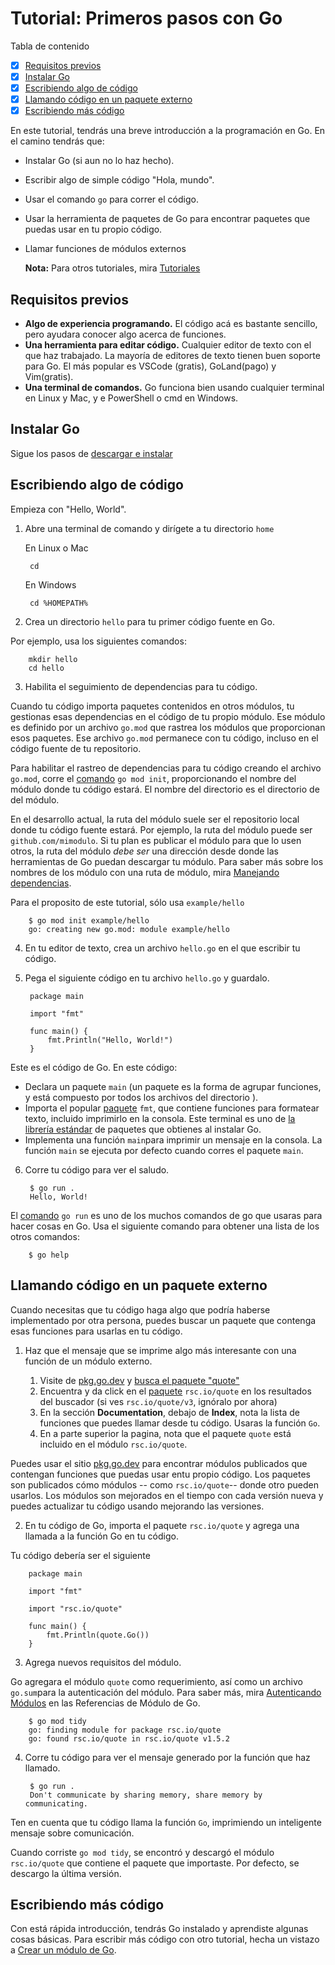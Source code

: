 # Tutorial: Primeros pasos con Go

Tabla de contenido

- [x] [Requisitos previos](#requisitos-previos)
- [x] [Instalar Go](#instalar-go)
- [x] [Escribiendo algo de código](#escribiendo-algo-de-código)
- [x] [Llamando código en un paquete externo](#llamando-código-en-un-paquete-externo)
- [x] [Escribiendo más código](#escribiendo-más-código)

En este tutorial, tendrás una breve introducción a la programación en Go. En el camino tendrás que:

- Instalar Go (si aun no lo haz hecho).
- Escribir algo de simple código "Hola, mundo".
- Usar el comando `go` para correr el código.
- Usar la herramienta de paquetes de Go para encontrar paquetes que puedas usar en tu propio código.
- Llamar funciones de módulos externos

   **Nota:** Para otros tutoriales, mira [Tutoriales](../DOC.md#primeros-pasos)

## Requisitos previos

- **Algo de experiencia programando.** El código acá es bastante sencillo, pero ayudara conocer algo acerca de funciones.
- **Una herramienta para editar código.** Cualquier editor de texto con el que haz trabajado. La mayoría de editores de texto tienen buen soporte para Go. El más popular es VSCode (gratis), GoLand(pago) y Vim(gratis).
- **Una terminal de comandos.** Go  funciona bien usando cualquier terminal en Linux y Mac, y e PowerShell o cmd en Windows.

## Instalar Go

Sigue los pasos de [descargar e instalar](../1.Instalando_Go/README.md)

## Escribiendo algo de código

Empieza con "Hello, World".

1. Abre una terminal de comando y dirígete a tu directorio `home`

    En Linux o Mac

        cd

    En Windows

        cd %HOMEPATH%

2. Crea un directorio `hello` para tu primer código fuente en Go.

Por ejemplo, usa los siguientes comandos:

        mkdir hello
        cd hello

3. Habilita el seguimiento de dependencias para tu código.

Cuando tu código importa paquetes contenidos en otros módulos, tu gestionas esas dependencias en el código de tu propio módulo. Ese módulo es definido por un archivo `go.mod` que rastrea los módulos que proporcionan esos paquetes. Ese archivo `go.mod` permanece con tu código, incluso en el código fuente de tu repositorio.

Para habilitar el rastreo de dependencias para tu código creando el archivo `go.mod`, corre el [comando](https://go.dev/ref/mod#go-mod-init) `go mod init`, proporcionando el nombre del módulo donde tu código estará. El nombre del directorio es el directorio de del módulo.

En el desarrollo actual, la ruta del módulo suele ser el repositorio local donde tu código fuente estará. Por ejemplo, la ruta del módulo puede ser `github.com/mimodulo`. Si tu plan es publicar el módulo para que lo usen otros, la ruta del módulo *debe ser* una dirección desde donde las herramientas de Go puedan descargar tu módulo. Para saber más sobre los nombres de los módulo con una ruta de módulo, mira [Manejando dependencias](https://go.dev/doc/modules/managing-dependencies#naming_module).

Para el proposito de este tutorial, sólo usa `example/hello`

        $ go mod init example/hello
        go: creating new go.mod: module example/hello

4. En tu editor de texto, crea un archivo `hello.go` en el que escribir tu código.

5. Pega el siguiente código en tu archivo `hello.go` y guardalo.

        package main

        import "fmt"

        func main() {
            fmt.Println("Hello, World!")
        }

Este es el código de Go. En este código:

- Declara un paquete `main` (un paquete es la forma de agrupar funciones, y está compuesto por todos los archivos del directorio ).
- Importa el popular [paquete](https://pkg.go.dev/fmt/) `fmt`, que contiene funciones para formatear texto, incluido imprimirlo en la consola. Este terminal es uno de [la librería estándar](https://pkg.go.dev/std) de paquetes que obtienes al instalar Go.
- Implementa una función `main`para imprimir un mensaje en la consola. La función `main` se ejecuta por defecto cuando corres el paquete `main`.

6. Corre tu código para ver el saludo.

        $ go run .
        Hello, World!

El [comando](https://pkg.go.dev/cmd/go#hdr-Compile_and_run_Go_program) `go run` es uno de los muchos comandos de go que usaras para hacer cosas en Go. Usa el siguiente comando para obtener una lista de los otros comandos:

        $ go help

## Llamando código en un paquete externo

Cuando necesitas que tu código haga algo que podría haberse implementado por otra persona, puedes buscar un paquete que contenga esas funciones para usarlas en tu código.

1. Haz que el mensaje que se imprime algo más interesante con una función de un módulo externo.

    1. Visite de [pkg.go.dev](pkg.go.dev) y [busca el paquete "quote"](https://pkg.go.dev/search?q=quote)
    2. Encuentra y da click en el [paquete](https://pkg.go.dev/rsc.io/quote) `rsc.io/quote` en los resultados del buscador (si ves `rsc.io/quote/v3`, ignóralo por ahora)
    3. En la sección **Documentation**, debajo de **Index**, nota la lista de funciones que puedes llamar desde tu código. Usaras la función `Go`.
    4. En a parte superior la pagina, nota que el paquete `quote` está incluido en el módulo `rsc.io/quote`.

Puedes usar el sitio [pkg.go.dev](pkg.go.dev) para encontrar módulos publicados que contengan funciones que puedas usar entu propio código. Los paquetes son publicados cómo módulos -- como `rsc.io/quote`-- donde otro pueden usarlos. Los módulos son mejorados en el tiempo con cada versión nueva y puedes actualizar tu código usando mejorando las versiones.

2. En tu código de Go, importa el paquete `rsc.io/quote` y agrega una llamada a la función Go en tu código.

Tu código debería ser el siguiente

        package main

        import "fmt"

        import "rsc.io/quote"

        func main() {
            fmt.Println(quote.Go())
        }

3. Agrega nuevos requisitos del módulo.

Go agregara el módulo `quote` como requerimiento, así como un archivo `go.sum`para la autenticación del módulo. Para saber más, mira [Autenticando Módulos](https://go.dev/ref/mod#authenticating) en las Referencias de Módulo de Go.

        $ go mod tidy
        go: finding module for package rsc.io/quote
        go: found rsc.io/quote in rsc.io/quote v1.5.2

4. Corre tu código para ver el mensaje generado por la función que haz llamado.

        $ go run .
        Don't communicate by sharing memory, share memory by communicating.

Ten en cuenta que tu código llama la función `Go`, imprimiendo un inteligente mensaje sobre comunicación.

Cuando corriste `go mod tidy`, se encontró y descargó el módulo `rsc.io/quote` que contiene el paquete que importaste. Por defecto, se descargo la última versión.

## Escribiendo más código

Con está rápida introducción, tendrás Go instalado y aprendiste algunas cosas básicas. Para escribir más código con otro tutorial, hecha un vistazo a [Crear un módulo de Go](../2.1.Tutorial-Crear_un_modulo_de_go/README.md).
